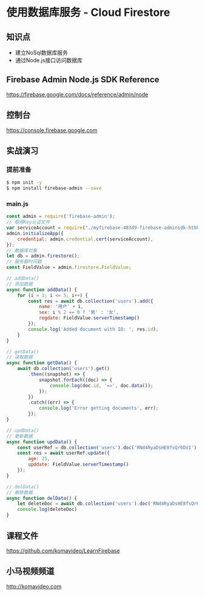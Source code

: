 使用数据库服务 - Cloud Firestore
==============================

## 知识点

* 建立NoSql数据库服务
* 通过Node.js接口访问数据库

## Firebase Admin Node.js SDK Reference

https://firebase.google.com/docs/reference/admin/node

## 控制台

https://console.firebase.google.com

## 实战演习

### 提前准备

~~~bash
$ npm init -y
$ npm install firebase-admin --save
~~~

### main.js

~~~js
const admin = require('firebase-admin');
// 取得Key认证文件
var serviceAccount = require("./myfirebase-483d9-firebase-adminsdk-hthhq-c8397c40c8.json");
admin.initializeApp({
    credential: admin.credential.cert(serviceAccount),
});
// 数据库对象
let db = admin.firestore();
// 服务器时间戳
const FieldValue = admin.firestore.FieldValue;

// addData()
// 添加数据
async function addData() {
    for (i = 1; i <= 5; i++) {
        const res = await db.collection('users').add({
            name: '用户' + i,
            sex: i % 2 == 0 ? '男' : '女',
            regdate: FieldValue.serverTimestamp()
        });
        console.log('Added document with ID: ', res.id);
    }
}

// getData()
// 读取数据
async function getData() {
    await db.collection('users').get()
        .then((snapshot) => {
            snapshot.forEach((doc) => {
                console.log(doc.id, '=>', doc.data());
            });
        })
        .catch((err) => {
            console.log('Error getting documents', err);
        });
}

// updData()
// 更新数据
async function updData() {
    const userRef = db.collection('users').doc('RNd4RyaDsHE8fsQr6DV1');
    const res = await userRef.update({
        age: 25,
        upddate: FieldValue.serverTimestamp()
    });
}

// delData()
// 删除数据
async function delData() {
    let deleteDoc = await db.collection('users').doc('RNd4RyaDsHE8fsQr6DV1').delete();
    console.log(deleteDoc)
}
~~~

## 课程文件

https://github.com/komavideo/LearnFirebase

## 小马视频频道

http://komavideo.com